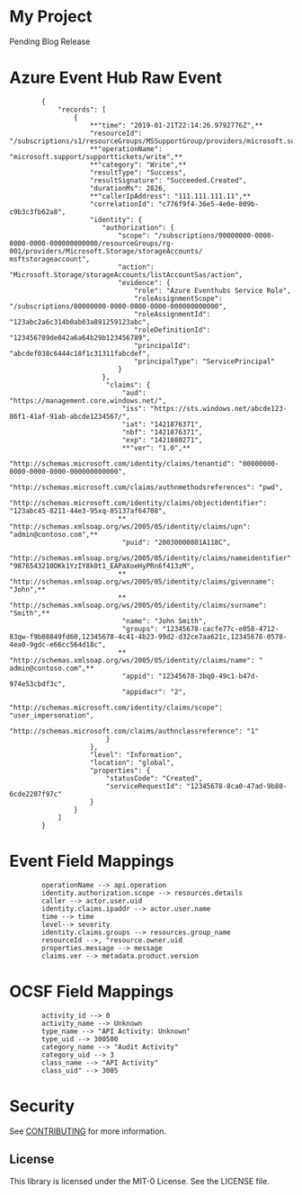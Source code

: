 # My Project

Pending Blog Release

# Azure Event Hub Raw Event

            {
                "records": [
                    {
                        **"time": "2019-01-21T22:14:26.9792776Z",**
                        "resourceId": "/subscriptions/s1/resourceGroups/MSSupportGroup/providers/microsoft.support/supporttickets/123456112305841",
                        **"operationName": "microsoft.support/supporttickets/write",**
                        **"category": "Write",**
                        "resultType": "Success",
                        "resultSignature": "Succeeded.Created",
                        "durationMs": 2826,
                        **"callerIpAddress": "111.111.111.11",**
                        "correlationId": "c776f9f4-36e5-4e0e-809b-c9b3c3fb62a8",
                        "identity": {
                           "authorization": {
                               "scope": "/subscriptions/00000000-0000-0000-0000-000000000000/resourceGroups/rg-001/providers/Microsoft.Storage/storageAccounts/       msftstorageaccount",
                               "action": "Microsoft.Storage/storageAccounts/listAccountSas/action",
                               "evidence": {
                                   "role": "Azure Eventhubs Service Role",
                                   "roleAssignmentScope": "/subscriptions/00000000-0000-0000-0000-000000000000",
                                   "roleAssignmentId": "123abc2a6c314b0ab03a891259123abc",
                                   "roleDefinitionId": "123456789de042a6a64b29b123456789",
                                   "principalId": "abcdef038c6444c18f1c31311fabcdef",
                                   "principalType": "ServicePrincipal"
                               }
                           },
                            "claims": {
                                "aud": "https://management.core.windows.net/",
                                "iss": "https://sts.windows.net/abcde123-86f1-41af-91ab-abcde1234567/",
                                "iat": "1421876371",
                                "nbf": "1421876371",
                                "exp": "1421880271",
                                **"ver": "1.0",**
                                "http://schemas.microsoft.com/identity/claims/tenantid": "00000000-0000-0000-0000-000000000000",
                                "http://schemas.microsoft.com/claims/authnmethodsreferences": "pwd",
                                "http://schemas.microsoft.com/identity/claims/objectidentifier": "123abc45-8211-44e3-95xq-85137af64708",
                               ** "http://schemas.xmlsoap.org/ws/2005/05/identity/claims/upn": "admin@contoso.com",**
                                "puid": "20030000801A118C",
                                "http://schemas.xmlsoap.org/ws/2005/05/identity/claims/nameidentifier": "9876543210DKk1YzIY8k0t1_EAPaXoeHyPRn6f413zM",
                               ** "http://schemas.xmlsoap.org/ws/2005/05/identity/claims/givenname": "John",**
                               ** "http://schemas.xmlsoap.org/ws/2005/05/identity/claims/surname": "Smith",**
                                "name": "John Smith",
                                "groups": "12345678-cacfe77c-e058-4712-83qw-f9b08849fd60,12345678-4c41-4b23-99d2-d32ce7aa621c,12345678-0578-4ea0-9gdc-e66cc564d18c",
                               ** "http://schemas.xmlsoap.org/ws/2005/05/identity/claims/name": " admin@contoso.com",**
                                "appid": "12345678-3bq0-49c1-b47d-974e53cbdf3c",
                                "appidacr": "2",
                                "http://schemas.microsoft.com/identity/claims/scope": "user_impersonation",
                                "http://schemas.microsoft.com/claims/authnclassreference": "1"
                            }
                        },
                        "level": "Information",
                        "location": "global",
                        "properties": {
                            "statusCode": "Created",
                            "serviceRequestId": "12345678-8ca0-47ad-9b80-6cde2207f97c"
                        }
                    }
                ]
            }

# Event Field Mappings

            operationName --> api.operation
            identity.authorization.scope --> resources.details
            caller --> actor.user.uid
            identity.claims.ipaddr --> actor.user.name
            time --> time
            level--> severity
            identity.claims.groups --> resources.group_name
            resourceId -->, "resource.owner.uid
            properties.message --> message
            claims.ver --> metadata.product.version
            
# OCSF Field Mappings

            activity_id --> 0
            activity_name --> Unknown
            type_name --> "API Activity: Unknown"
            type_uid --> 300500
            category_name --> "Audit Activity"
            category_uid --> 3
            class_name --> "API Activity"
            class_uid" --> 3005

# Security

See [CONTRIBUTING](CONTRIBUTING.md#security-issue-notifications) for more information.

## License

This library is licensed under the MIT-0 License. See the LICENSE file.

